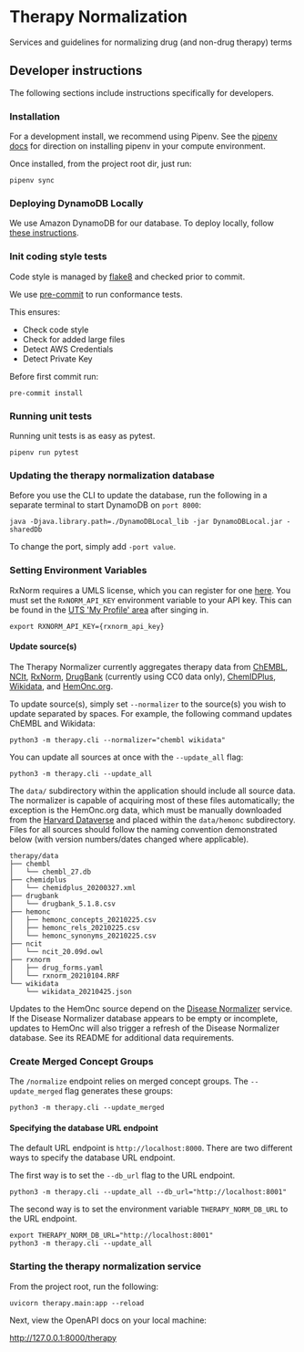 # Therapy Normalization
Services and guidelines for normalizing drug (and non-drug therapy) terms

## Developer instructions
The following sections include instructions specifically for developers.

### Installation
For a development install, we recommend using Pipenv. See the
[pipenv docs](https://pipenv-fork.readthedocs.io/en/latest/#install-pipenv-today)
for direction on installing pipenv in your compute environment.

Once installed, from the project root dir, just run:

```commandline
pipenv sync
```

### Deploying DynamoDB Locally

We use Amazon DynamoDB for our database. To deploy locally, follow [these instructions](https://docs.aws.amazon.com/amazondynamodb/latest/developerguide/DynamoDBLocal.DownloadingAndRunning.html).

### Init coding style tests

Code style is managed by [flake8](https://github.com/PyCQA/flake8) and checked prior to commit.

We use [pre-commit](https://pre-commit.com/#usage) to run conformance tests.

This ensures:

* Check code style
* Check for added large files
* Detect AWS Credentials
* Detect Private Key

Before first commit run:

```commandline
pre-commit install
```

### Running unit tests

Running unit tests is as easy as pytest.

```commandline
pipenv run pytest
```

### Updating the therapy normalization database

Before you use the CLI to update the database, run the following in a separate terminal to start DynamoDB on `port 8000`:

```
java -Djava.library.path=./DynamoDBLocal_lib -jar DynamoDBLocal.jar -sharedDb
```

To change the port, simply add `-port value`.

### Setting Environment Variables
RxNorm requires a UMLS license, which you can register for one [here](https://www.nlm.nih.gov/research/umls/index.html).
You must set the `RxNORM_API_KEY` environment variable to your API key. This can be found in the [UTS 'My Profile' area](https://uts.nlm.nih.gov/uts/profile) after singing in.
```shell script
export RXNORM_API_KEY={rxnorm_api_key}
```

#### Update source(s)
The Therapy Normalizer currently aggregates therapy data from [ChEMBL](https://www.ebi.ac.uk/chembl/), [NCIt](https://ncithesaurus.nci.nih.gov/ncitbrowser/), [RxNorm](https://www.nlm.nih.gov/research/umls/rxnorm/index.html), [DrugBank](https://go.drugbank.com/) (currently using CC0 data only), [ChemIDPlus](https://chem.nlm.nih.gov/chemidplus/), [Wikidata](https://www.wikidata.org/wiki/Wikidata:Main_Page), and [HemOnc.org](https://hemonc.org/wiki/Main_Page).

To update source(s), simply set `--normalizer` to the source(s) you wish to update separated by spaces. For example, the following command updates ChEMBL and Wikidata:

```commandline
python3 -m therapy.cli --normalizer="chembl wikidata"
```

You can update all sources at once with the `--update_all` flag:

```commandline
python3 -m therapy.cli --update_all
```

The `data/` subdirectory within the application should include all source data. The normalizer is capable of acquiring most of these files automatically; the exception is the HemOnc.org data, which must be manually downloaded from the [Harvard Dataverse](https://dataverse.harvard.edu/dataset.xhtml?persistentId=doi:10.7910/DVN/9CY9C6) and placed within the `data/hemonc` subdirectory. Files for all sources should follow the naming convention demonstrated below (with version numbers/dates changed where applicable).

```
therapy/data
├── chembl
│   └── chembl_27.db
├── chemidplus
│   └── chemidplus_20200327.xml
├── drugbank
│   └── drugbank_5.1.8.csv
├── hemonc
│   ├── hemonc_concepts_20210225.csv
│   ├── hemonc_rels_20210225.csv
│   └── hemonc_synonyms_20210225.csv
├── ncit
│   └── ncit_20.09d.owl
├── rxnorm
│   ├── drug_forms.yaml
│   └── rxnorm_20210104.RRF
└── wikidata
    └── wikidata_20210425.json
```

Updates to the HemOnc source depend on the [Disease Normalizer](https://github.com/cancervariants/disease-normalization) service. If the Disease Normalizer database appears to be empty or incomplete, updates to HemOnc will also trigger a refresh of the Disease Normalizer database. See its README for additional data requirements.


### Create Merged Concept Groups
The `/normalize` endpoint relies on merged concept groups.  The `--update_merged` flag generates these groups:

```commandline
python3 -m therapy.cli --update_merged
```

#### Specifying the database URL endpoint

The default URL endpoint is `http://localhost:8000`.
There are two different ways to specify the database URL endpoint.

The first way is to set the `--db_url` flag to the URL endpoint.
```commandline
python3 -m therapy.cli --update_all --db_url="http://localhost:8001"
```

The second way is to set the environment variable `THERAPY_NORM_DB_URL` to the URL endpoint.
```commandline
export THERAPY_NORM_DB_URL="http://localhost:8001"
python3 -m therapy.cli --update_all
```

### Starting the therapy normalization service

From the project root, run the following:

```commandline
uvicorn therapy.main:app --reload
```

Next, view the OpenAPI docs on your local machine:

http://127.0.0.1:8000/therapy
